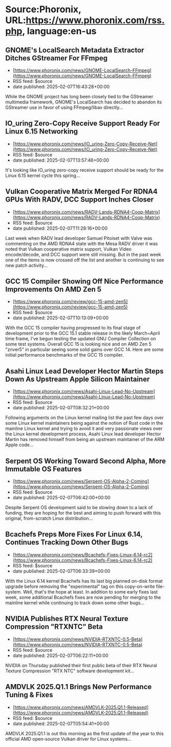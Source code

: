 # Source:Phoronix, URL:https://www.phoronix.com/rss.php, language:en-us

## GNOME's LocalSearch Metadata Extractor Ditches GStreamer For FFmpeg
 - [https://www.phoronix.com/news/GNOME-LocalSearch-FFmpeg](https://www.phoronix.com/news/GNOME-LocalSearch-FFmpeg)
 - RSS feed: $source
 - date published: 2025-02-07T16:43:28+00:00

While the GNOME project has long been closely tied to the GStreamer multimedia framework, GNOME's LocalSearch has decided to abandon its GStreamer use in favor of using FFmpeg/libav directly...

## IO_uring Zero-Copy Receive Support Ready For Linux 6.15 Networking
 - [https://www.phoronix.com/news/IO_uring-Zero-Copy-Receive-Net](https://www.phoronix.com/news/IO_uring-Zero-Copy-Receive-Net)
 - RSS feed: $source
 - date published: 2025-02-07T13:57:46+00:00

It's looking like IO_uring zero-copy receive support should be ready for the Linux 6.15 kernel cycle this spring...

## Vulkan Cooperative Matrix Merged For RDNA4 GPUs With RADV, DCC Support Inches Closer
 - [https://www.phoronix.com/news/RADV-Lands-RDNA4-Coop-Matrix](https://www.phoronix.com/news/RADV-Lands-RDNA4-Coop-Matrix)
 - RSS feed: $source
 - date published: 2025-02-07T11:28:16+00:00

Last week when RADV lead developer Samuel Pitoiset with Valve was commenting on the AMD RDNA4 state with the Mesa RADV driver it was noted that Vulkan cooperative matrix support, Vulkan Video encode/decode, and DCC support were still missing. But in the past week one of the items is now crossed off the list and another is continuing to see new patch activity...

## GCC 15 Compiler Showing Off Nice Performance Improvements On AMD Zen 5
 - [https://www.phoronix.com/review/gcc-15-amd-zen5](https://www.phoronix.com/review/gcc-15-amd-zen5)
 - RSS feed: $source
 - date published: 2025-02-07T10:13:09+00:00

With the GCC 15 compiler having progressed to its final stage of development prior to the GCC 15.1 stable release in the likely March~April time frame, I've begun testing the updated GNU Compiler Collection on some test systems. Overall GCC 15 is looking nice and on AMD Zen 5 "znver5" in particular seeing some solid gains over GCC 14. Here are some initial performance benchmarks of the GCC 15 compiler.

## Asahi Linux Lead Developer Hector Martin Steps Down As Upstream Apple Silicon Maintainer
 - [https://www.phoronix.com/news/Asahi-Linux-Lead-No-Upstream](https://www.phoronix.com/news/Asahi-Linux-Lead-No-Upstream)
 - RSS feed: $source
 - date published: 2025-02-07T08:32:21+00:00

Following arguments on the Linux kernel mailing list the past few days over some Linux kernel maintainers being against the notion of Rust code in the mainline Linux kernel and trying to avoid it and very passionate views over the Linux kernel development process, Asahi Linux lead developer Hector Martin has removed himself from being an upstream maintainer of the ARM Apple code...

## Serpent OS Working Toward Second Alpha, More Immutable OS Features
 - [https://www.phoronix.com/news/Serpent-OS-Alpha-2-Coming](https://www.phoronix.com/news/Serpent-OS-Alpha-2-Coming)
 - RSS feed: $source
 - date published: 2025-02-07T06:42:00+00:00

Despite Serpent OS development said to be slowing down to a lack of funding, they are hoping for the best and aiming to push forward with this original, from-scratch Linux distribution...

## Bcachefs Preps More Fixes For Linux 6.14, Continues Tracking Down Other Bugs
 - [https://www.phoronix.com/news/Bcachefs-Fixes-Linux-6.14-rc2](https://www.phoronix.com/news/Bcachefs-Fixes-Linux-6.14-rc2)
 - RSS feed: $source
 - date published: 2025-02-07T06:33:39+00:00

With the Linux 6.14 kernel Bcachefs has its last big planned on-disk format upgrade before removing the "experimental" tag on this copy-on-write file-system. Well, that's the hope at least. In addition to some early fixes last week, some additional Bcachefs fixes are now pending for merging to the mainline kernel while continuing to track down some other bugs...

## NVIDIA Publishes RTX Neural Texture Compression "RTXNTC" Beta
 - [https://www.phoronix.com/news/NVIDIA-RTXNTC-0.5-Beta](https://www.phoronix.com/news/NVIDIA-RTXNTC-0.5-Beta)
 - RSS feed: $source
 - date published: 2025-02-07T06:22:11+00:00

NVIDIA on Thursday published their first public beta of their RTX Neural Texture Compression "RTX NTC" software development kit...

## AMDVLK 2025.Q1.1 Brings New Performance Tuning & Fixes
 - [https://www.phoronix.com/news/AMDVLK-2025.Q1.1-Released](https://www.phoronix.com/news/AMDVLK-2025.Q1.1-Released)
 - RSS feed: $source
 - date published: 2025-02-07T05:54:41+00:00

AMDVLK 2025.Q1.1 is out this morning as the first update of the year to this official AMD open-source Vulkan driver for Linux systems...

